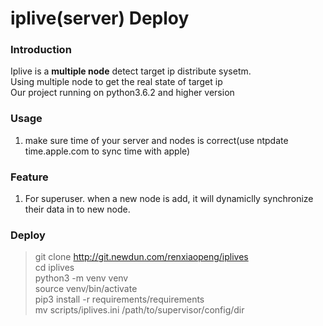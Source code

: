 # iplive(server) Deploy 


### Introduction

Iplive is a **multiple node** detect target ip distribute sysetm.  
Using multiple node to get the real state of target ip  
Our project running on python3.6.2 and higher version



### Usage
1. make sure time of your server and nodes is correct(use ntpdate time.apple.com to sync time with apple)


### Feature
1. For superuser. when a new node is add, it will dynamiclly synchronize their data in	to new node. 


### Deploy

> git clone http://git.newdun.com/renxiaopeng/iplives<br>
> cd iplives <br>
> python3 -m venv venv <br>
> source venv/bin/activate <br>
> pip3 install -r requirements/requirements <br>
> mv scripts/iplives.ini /path/to/supervisor/config/dir<br>
> 
